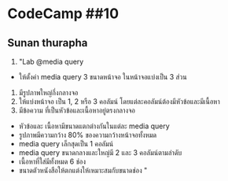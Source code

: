 # CodeCamp ##10
## Sunan thurapha
1. "Lab @media query
- ให้ตั้งค่า media query 3 ขนาดหน้าจอ
ในหน้าจอแบ่งเป็น 3 ส่วน
1. มีรูปภาพใหญ่กึ่งกลางจอ
2. ให้แบ่งหน้าจอ เป็น 1, 2 หรือ 3 คอลัมน์
โดยแต่ละคอลัมน์ต้องมีหัวข้อและมีเนื้อหา
3. มีข้อความ ที่เป็นหัวข้อและเนื้อหาอยู่ตรงกลางจอ
- หัวข้อและ เนื้อหามีขนาดแตกต่างกันในแต่ละ media query
- รูปภาพมีความกว้าง 80% ของความกว้างหน้าจอทั้งหมด
- media query เล็กสุดเป็น 1 คอลัมน์
- media query ขนาดกลางและใหญ่มี 2 และ 3 คอลัมน์ตามลำดับ
- เนื้อหาที่ใส่มีทั้งหมด 6 ช่อง
- ขนาดตัวหนังสือให้ตกแต่งให้เหมาะสมกับขนาดช่อง
"